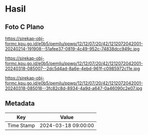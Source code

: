 # Hasil

## Foto C Plano

https://sirekap-obj-formc.kpu.go.id/e0b5/pemilu/ppwp/12/12/07/20/42/1212072042001-20240214-191908--51afee37-0819-4c49-952c-74838dcc949c.jpg

https://sirekap-obj-formc.kpu.go.id/e0b5/pemilu/ppwp/12/12/07/20/42/1212072042001-20240318-085007--2dc5d4ad-8a6e-4ebd-961f-c0985972c11e.jpg

https://sirekap-obj-formc.kpu.go.id/e0b5/pemilu/ppwp/12/12/07/20/42/1212072042001-20240318-085018--3fc82c8d-8934-4a9d-a647-0a46090c2e07.jpg


## Metadata

| Key        | Value               |
| ---------- | ------------------- |
| Time Stamp | 2024-03-18 09:00:00 |



